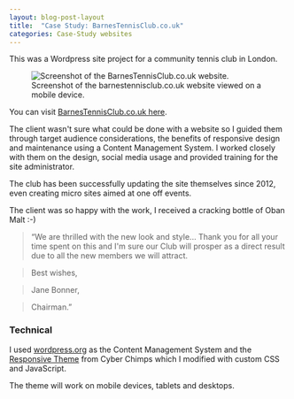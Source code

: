 ```yaml
---
layout: blog-post-layout
title:  "Case Study: BarnesTennisClub.co.uk"
categories: Case-Study websites
---
```


This was a Wordpress site project for a community tennis club in London.

<figure>
  <img src="/blog/img/2014/jan/2014-01-11-case-website-barnes-tennis.jpg" alt="Screenshot of the BarnesTennisClub.co.uk website." style="max-width:476px;">
  <figcaption>Screenshot of the barnestennisclub.co.uk website viewed on a mobile device.</figcaption>
</figure>

You can visit <a href="http://www.barnestennisclub.co.uk" title="Open the BarnesTennisClub.co.uk website in a new window." target="_blank">BarnesTennisClub.co.uk here</a>.

 The client wasn't sure what could be done with a website so I guided them through target audience considerations, the benefits of responsive design and maintenance using a Content Management System. I worked closely with them on the design, social media usage and provided training for the site administrator.

 The club has been successfully updating the site themselves since 2012, even creating micro sites aimed at one off events.

 The client was so happy with the work, I received a cracking bottle of Oban Malt :-)

> &#8220;We are thrilled with the new look and style...
> Thank you for all your time spent on this and I'm sure our Club will prosper as a direct result due to all the new members we will attract.

> Best wishes,

> Jane Bonner,

> Chairman.&#8221;

### Technical

I used <a href="http://www.wordpress.org" title="Open the wordpress.org website in a new window." target="_blank">wordpress.org</a> as the Content Management System and the <a href="http://cyberchimps.com/responsive-theme/" title="Open the Cyber Chimps website in a new window." target="_blank">Responsive Theme</a> from Cyber Chimps which I modified with custom CSS and JavaScript.

The theme will work on mobile devices, tablets and desktops.